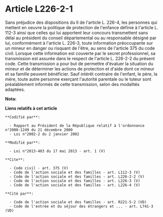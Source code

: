 # Article L226-2-1

Sans préjudice des dispositions du II de l'article L. 226-4, les personnes qui mettent en oeuvre la politique de protection
de l'enfance définie à l'article L. 112-3 ainsi que celles qui lui apportent leur concours transmettent sans délai au
président du conseil départemental ou au responsable désigné par lui, conformément à l'article L. 226-3, toute information
préoccupante sur un mineur en danger ou risquant de l'être, au sens de l'article 375 du code civil. Lorsque cette information
est couverte par le secret professionnel, sa transmission est assurée dans le respect de l'article L. 226-2-2 du présent
code. Cette transmission a pour but de permettre d'évaluer la situation du mineur et de déterminer les actions de protection
et d'aide dont ce mineur et sa famille peuvent bénéficier. Sauf intérêt contraire de l'enfant, le père, la mère, toute autre
personne exerçant l'autorité parentale ou le tuteur sont préalablement informés de cette transmission, selon des modalités
adaptées.

**Nota:**



**Liens relatifs à cet article**

	**Codifié par**:

	  - Rapport au Président de la République relatif à l'ordonnance n°2000-1249 du 21 décembre 2000
	  - Loi n°2002-2 du 2 janvier 2002

	**Modifié par**:

	  - Loi n°2013-403 du 17 mai 2013 - art. 1 (V)

	**Cite**:

	  - Code civil - art. 375 (V)
	  - Code de l'action sociale et des familles - art. L112-3 (V)
	  - Code de l'action sociale et des familles - art. L226-2-2 (V)
	  - Code de l'action sociale et des familles - art. L226-3 (V)
	  - Code de l'action sociale et des familles - art. L226-4 (V)

	**Cité par**:

	  - Code de l'action sociale et des familles - art. R221-5-2 (VD)
	  - Code de l'entrée et du séjour des étrangers et ... - art. L741-3 (VD)

